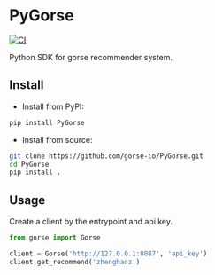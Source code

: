 # PyGorse

[![CI](https://github.com/gorse-io/PyGorse/workflows/test/badge.svg)](https://github.com/gorse-io/PyGorse/actions/workflows/ci.yml)

Python SDK for gorse recommender system.

## Install

- Install from PyPI:

```bash
pip install PyGorse
```

- Install from source:

```bash
git clone https://github.com/gorse-io/PyGorse.git
cd PyGorse
pip install .
```

## Usage

Create a client by the entrypoint and api key.

```python
from gorse import Gorse

client = Gorse('http://127.0.0.1:8087', 'api_key')
client.get_recommend('zhenghaoz')
```
